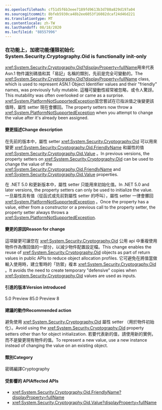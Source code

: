 ```yaml
---
ms.openlocfilehash: cf51d5f6b3eee7189fd9613b3d780a829d197a04
ms.sourcegitcommit: 8bfeb5930ca48b2ee6053f16082dcaf24d46d221
ms.translationtype: MT
ms.contentlocale: zh-TW
ms.lasthandoff: 08/18/2020
ms.locfileid: "88557996"
---
```

### <a name="systemsecuritycryptographyoid-is-functionally-init-only"></a><span data-ttu-id="1683a-101">在功能上，加密功能僅限初始化</span><span class="sxs-lookup"><span data-stu-id="1683a-101">System.Security.Cryptography.Oid is functionally init-only</span></span>

<span data-ttu-id="1683a-102"><xref:System.Security.Cryptography.Oid?displayProperty=fullName>用來代表 Asn.1 物件識別碼值和其「易記」名稱的類別，先前是完全可變動的。</span><span class="sxs-lookup"><span data-stu-id="1683a-102">The <xref:System.Security.Cryptography.Oid?displayProperty=fullName> class, which is used to represent ASN.1 Object Identifier values and their "friendly" names, was previously fully mutable.</span></span> <span data-ttu-id="1683a-103">這種可變動性經常被忽略，或令人驚訝。</span><span class="sxs-lookup"><span data-stu-id="1683a-103">This mutability was often overlooked or came as a surprise.</span></span> <span data-ttu-id="1683a-104"><xref:System.PlatformNotSupportedException>當您嘗試在已指派值之後變更該值時，屬性 setter 現在會擲回。</span><span class="sxs-lookup"><span data-stu-id="1683a-104">The property setters now throw a <xref:System.PlatformNotSupportedException> when you attempt to change the value after it's already been assigned.</span></span>

#### <a name="change-description"></a><span data-ttu-id="1683a-105">變更描述</span><span class="sxs-lookup"><span data-stu-id="1683a-105">Change description</span></span>

<span data-ttu-id="1683a-106">在先前的版本中，屬性 setter <xref:System.Security.Cryptography.Oid> 可以用來變更 <xref:System.Security.Cryptography.Oid.FriendlyName> 和屬性的值 <xref:System.Security.Cryptography.Oid.Value> 。</span><span class="sxs-lookup"><span data-stu-id="1683a-106">In previous versions, the property setters on <xref:System.Security.Cryptography.Oid> can be used to change the value of the <xref:System.Security.Cryptography.Oid.FriendlyName> and <xref:System.Security.Cryptography.Oid.Value> properties.</span></span>

<span data-ttu-id="1683a-107">在 .NET 5.0 和更新版本中，屬性 setter 只能用來初始化值。</span><span class="sxs-lookup"><span data-stu-id="1683a-107">In .NET 5.0 and later versions, the property setters can only be used to initialize the value.</span></span> <span data-ttu-id="1683a-108">一旦屬性具有值（從函式或先前對屬性 setter 的呼叫），屬性 setter 一律會擲回 <xref:System.PlatformNotSupportedException> 。</span><span class="sxs-lookup"><span data-stu-id="1683a-108">Once the property has a value, either from a constructor or a previous call to the property setter, the property setter always throws a <xref:System.PlatformNotSupportedException>.</span></span>

#### <a name="reason-for-change"></a><span data-ttu-id="1683a-109">變更的原因</span><span class="sxs-lookup"><span data-stu-id="1683a-109">Reason for change</span></span>

<span data-ttu-id="1683a-110">這項變更可讓您在 <xref:System.Security.Cryptography.Oid> 公用 api 中重複使用物件作為傳回值的一部分，以減少物件配置設定檔。</span><span class="sxs-lookup"><span data-stu-id="1683a-110">This change enables the reuse of <xref:System.Security.Cryptography.Oid> objects as part of return values in public APIs to reduce object allocation profiles.</span></span> <span data-ttu-id="1683a-111">它可避免在將值當做輸入使用時，建立暫時的「防禦」複本 <xref:System.Security.Cryptography.Oid> 。</span><span class="sxs-lookup"><span data-stu-id="1683a-111">It avoids the need to create temporary "defensive" copies when <xref:System.Security.Cryptography.Oid> values are used as inputs.</span></span>

#### <a name="version-introduced"></a><span data-ttu-id="1683a-112">引進的版本</span><span class="sxs-lookup"><span data-stu-id="1683a-112">Version introduced</span></span>

<span data-ttu-id="1683a-113">5.0 Preview 8</span><span class="sxs-lookup"><span data-stu-id="1683a-113">5.0 Preview 8</span></span>

#### <a name="recommended-action"></a><span data-ttu-id="1683a-114">建議的動作</span><span class="sxs-lookup"><span data-stu-id="1683a-114">Recommended action</span></span>

<span data-ttu-id="1683a-115">避免使用 <xref:System.Security.Cryptography.Oid> 屬性 setter （用於物件初始化）。</span><span class="sxs-lookup"><span data-stu-id="1683a-115">Avoid using the <xref:System.Security.Cryptography.Oid> property setters other than for object initialization.</span></span> <span data-ttu-id="1683a-116">若要代表新的值，請使用新的實例，而不是變更現有物件的值。</span><span class="sxs-lookup"><span data-stu-id="1683a-116">To represent a new value, use a new instance instead of changing the value on an existing object.</span></span>

#### <a name="category"></a><span data-ttu-id="1683a-117">類別</span><span class="sxs-lookup"><span data-stu-id="1683a-117">Category</span></span>

<span data-ttu-id="1683a-118">密碼編譯</span><span class="sxs-lookup"><span data-stu-id="1683a-118">Cryptography</span></span>

#### <a name="affected-apis"></a><span data-ttu-id="1683a-119">受影響的 API</span><span class="sxs-lookup"><span data-stu-id="1683a-119">Affected APIs</span></span>

- <xref:System.Security.Cryptography.Oid.FriendlyName?displayProperty=fullName>
- <xref:System.Security.Cryptography.Oid.Value?displayProperty=fullName>

<!--

#### Affected APIs

- `P:System.Security.Cryptography.Oid.FriendlyName`
- `P:System.Security.Cryptography.Oid.Value`

-->
